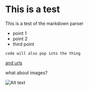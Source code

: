 # This is a test

This is a test of the markdown parser

- point 1
- point 2
- third point

```
code will also pop into the thing
```

[and urls](http://www.ryannickel.com)

what about images?

![Alt text](https://volu.me/img/merch-tees.jpg)
